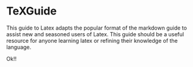 # TeXGuide
This guide to Latex adapts the popular format of the markdown guide to assist new and seasoned users of Latex. This guide should be a useful resource for anyone learning latex or refining their knowledge of the language. 

Ok!!